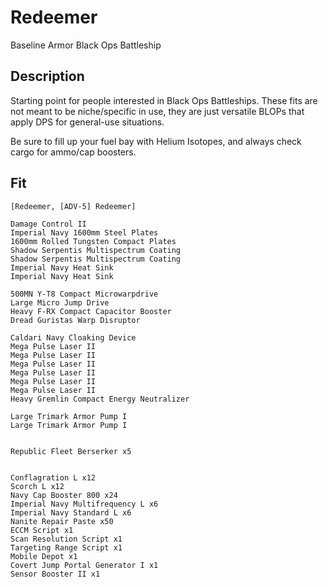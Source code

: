 # Redeemer

Baseline Armor Black Ops Battleship

## Description

Starting point for people interested in Black Ops Battleships. These fits are not meant to be niche/specific in use, they are just versatile BLOPs that apply DPS for general-use situations.

Be sure to fill up your fuel bay with Helium Isotopes, and always check cargo for ammo/cap boosters.

## Fit

```
[Redeemer, [ADV-5] Redeemer]

Damage Control II
Imperial Navy 1600mm Steel Plates
1600mm Rolled Tungsten Compact Plates
Shadow Serpentis Multispectrum Coating
Shadow Serpentis Multispectrum Coating
Imperial Navy Heat Sink
Imperial Navy Heat Sink

500MN Y-T8 Compact Microwarpdrive
Large Micro Jump Drive
Heavy F-RX Compact Capacitor Booster
Dread Guristas Warp Disruptor

Caldari Navy Cloaking Device
Mega Pulse Laser II
Mega Pulse Laser II
Mega Pulse Laser II
Mega Pulse Laser II
Mega Pulse Laser II
Mega Pulse Laser II
Heavy Gremlin Compact Energy Neutralizer

Large Trimark Armor Pump I
Large Trimark Armor Pump I


Republic Fleet Berserker x5


Conflagration L x12
Scorch L x12
Navy Cap Booster 800 x24
Imperial Navy Multifrequency L x6
Imperial Navy Standard L x6
Nanite Repair Paste x50
ECCM Script x1
Scan Resolution Script x1
Targeting Range Script x1
Mobile Depot x1
Covert Jump Portal Generator I x1
Sensor Booster II x1
```
